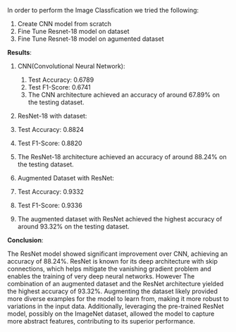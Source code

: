 In order to perform the Image Classfication we tried the following:

1. Create CNN model from scratch
2. Fine Tune Resnet-18 model on dataset
3. Fine Tune Resnet-18 model on agumented dataset

**Results**:
1. CNN(Convolutional Neural Network):
   1. Test Accuracy: 0.6789
   2. Test F1-Score: 0.6741
   3. The CNN architecture achieved an accuracy of around 67.89% on the testing dataset.
   
2. ResNet-18 with dataset:
  1. Test Accuracy: 0.8824
  2. Test F1-Score: 0.8820
  3. The ResNet-18 architecture achieved an accuracy of around 88.24% on the testing dataset.

3. Augmented Dataset with ResNet:
 1. Test Accuracy: 0.9332
 2. Test F1-Score: 0.9336
 3. The augmented dataset with ResNet achieved the highest accuracy of around 93.32% on the testing dataset.

**Conclusion**:

 The ResNet model showed significant improvement over CNN, achieving an accuracy of 88.24%. 
 ResNet is known for its deep architecture with skip connections,
 which helps mitigate the vanishing gradient problem and enables
 the training of very deep neural networks. However The
 combination of an augmented dataset and the ResNet
 architecture yielded the highest accuracy of 93.32%. Augmenting
 the dataset likely provided more diverse examples for the model
 to learn from, making it more robust to variations in the input data.
 Additionally, leveraging the pre-trained ResNet model, possibly on
 the ImageNet dataset, allowed the model to capture more
 abstract features, contributing to its superior performance.
